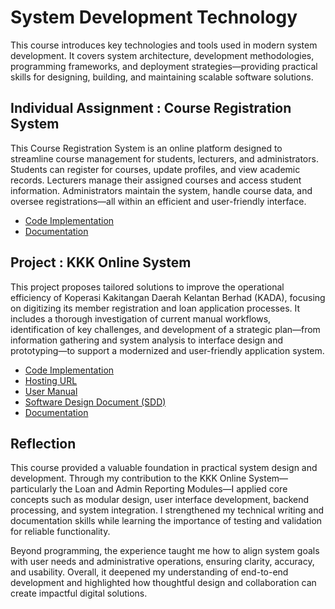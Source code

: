 # System Development Technology
This course introduces key technologies and tools used in modern system development. It covers system architecture, development methodologies, programming frameworks, and deployment strategies—providing practical skills for designing, building, and maintaining scalable software solutions.

## Individual Assignment : Course Registration System
This Course Registration System is an online platform designed to streamline course management for students, lecturers, and administrators. Students can register for courses, update profiles, and view academic records. Lecturers manage their assigned courses and access student information. Administrators maintain the system, handle course data, and oversee registrations—all within an efficient and user-friendly interface.
* [Code Implementation](https://github.com/TehRuQian/Course-Registration-System/tree/main)
* [Documentation](https://github.com/TehRuQian/SECPH-Data-Engineering-UTM/blob/main/SECPH-Year2-Sem1/System%20Development%20Technology/Teh%20Ru%20Qian_SECP3723-01_Individual%20Test.pdf)

## Project : KKK Online System
This project proposes tailored solutions to improve the operational efficiency of Koperasi Kakitangan Daerah Kelantan Berhad (KADA), focusing on digitizing its member registration and loan application processes. It includes a thorough investigation of current manual workflows, identification of key challenges, and development of a strategic plan—from information gathering and system analysis to interface design and prototyping—to support a modernized and user-friendly application system.
* [Code Implementation](https://github.com/TehRuQian/KKK-System)
* [Hosting URL](https://kkksystem.xyz/)
* [User Manual](https://github.com/TehRuQian/SECPH-Data-Engineering-UTM/blob/main/SECPH-Year2-Sem1/System%20Development%20Technology/User%20Manual%20(1).pdf)
* [Software Design Document (SDD)](https://github.com/TehRuQian/SECPH-Data-Engineering-UTM/blob/main/SECPH-Year2-Sem1/System%20Development%20Technology/SE%20SDD%20Software%20Design%20Document%202.0.pdf)
* [Documentation](https://github.com/TehRuQian/SECPH-Data-Engineering-UTM/blob/main/SECPH-Year2-Sem1/System%20Development%20Technology/SDT%20WBL%20Report.pdf)

## Reflection
This course provided a valuable foundation in practical system design and development. Through my contribution to the KKK Online System—particularly the Loan and Admin Reporting Modules—I applied core concepts such as modular design, user interface development, backend processing, and system integration. I strengthened my technical writing and documentation skills while learning the importance of testing and validation for reliable functionality.

Beyond programming, the experience taught me how to align system goals with user needs and administrative operations, ensuring clarity, accuracy, and usability. Overall, it deepened my understanding of end-to-end development and highlighted how thoughtful design and collaboration can create impactful digital solutions.
